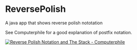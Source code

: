 # ReversePolish
A java app that shows reverse polish nototation


See Computerphile for a good explanation of postfix notation.

[![Reverse Polish Notation and The Stack - Computerphile](https://i.ytimg.com/vi/7ha78yWRDlE/hqdefault.jpg?sqp=-oaymwEZCPYBEIoBSFXyq4qpAwsIARUAAIhCGAFwAQ==&rs=AOn4CLBgVHIzNWh2mUZ0W9XixUGzDRQ-Nw)](https://www.youtube.com/watch?v=7ha78yWRDlE)
